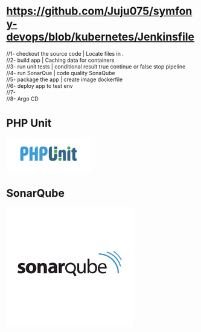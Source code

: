 # https://github.com/Juju075/symfony-devops/blob/kubernetes/Jenkinsfile

//1- checkout the source code  | Locate files in .<br>
//2- build app | Caching data for containers<br>
//3- run unit tests | conditional result true continue or false stop pipeline<br>
//4- run SonarQue | code quality SonaQube<br>
//5- package the app | create image dockerfile<br>
//6- deploy app to test env<br>
//7-<br>
//8- Argo CD<br>

# PHP Unit
<img src="/public/images/1280px-PHPUnit_Logo.svg.png" height="90">

# SonarQube
<img src="/public/images/sonarqube-logo-square-small.png">